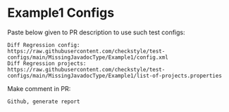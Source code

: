 # Example1 Configs
Paste below given to PR description to use such test configs:
```
Diff Regression config: https://raw.githubusercontent.com/checkstyle/test-configs/main/MissingJavadocType/Example1/config.xml
Diff Regression projects: https://raw.githubusercontent.com/checkstyle/test-configs/main/MissingJavadocType/Example1/list-of-projects.properties
```
Make comment in PR:
```
Github, generate report
```
